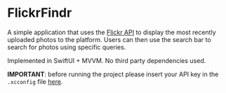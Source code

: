# FlickrFindr

A simple application that uses the [Flickr API](https://www.flickr.com/services/api/) to display the most recently uploaded photos to the platform. Users can then use the search bar to search for photos using specific queries.

Implemented in SwiftUI + MVVM. No third party dependencies used. 
 
**IMPORTANT**: before running the project please insert your API key in the `.xcconfig` file [here](./Config.xcconfig).